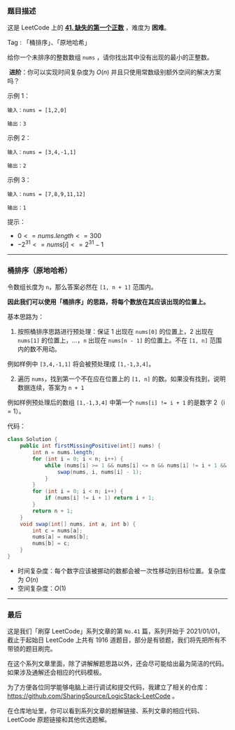 ### 题目描述

这是 LeetCode 上的 **[41. 缺失的第一个正数](https://leetcode-cn.com/problems/first-missing-positive/solution/yan-ge-on-de-tong-pai-xu-si-lu-yi-ji-wei-wm8d/)** ，难度为 **困难**。

Tag : 「桶排序」、「原地哈希」



给你一个未排序的整数数组 `nums` ，请你找出其中没有出现的最小的正整数。

 **进阶**：你可以实现时间复杂度为 $O(n)$ 并且只使用常数级别额外空间的解决方案吗？ 

示例 1：
```
输入：nums = [1,2,0]

输出：3
```
示例 2：
```
输入：nums = [3,4,-1,1]

输出：2
```
示例 3：
```
输入：nums = [7,8,9,11,12]

输出：1
```

提示：
* $0 <= nums.length <= 300$
* $-2^{31} <= nums[i] <= 2^{31} - 1$

---

### 桶排序（原地哈希）

令数组长度为 `n`，那么答案必然在 `[1, n + 1]` 范围内。

**因此我们可以使用「桶排序」的思路，将每个数放在其应该出现的位置上。**

基本思路为：

1. 按照桶排序思路进行预处理：保证 1 出现在 `nums[0]` 的位置上，2 出现在 `nums[1]` 的位置上，…，`n` 出现在 `nums[n - 1]` 的位置上。不在 `[1, n]` 范围内的数不用动。

例如样例中 `[3,4,-1,1]` 将会被预处理成 `[1,-1,3,4]`。

2. 遍历 `nums`，找到第一个不在应在位置上的 `[1, n]` 的数。如果没有找到，说明数据连续，答案为 `n + 1`

例如样例预处理后的数组 `[1,-1,3,4]` 中第一个 `nums[i] != i + 1` 的是数字 2（i = 1）。

代码：
```Java
class Solution {
    public int firstMissingPositive(int[] nums) {
        int n = nums.length;
        for (int i = 0; i < n; i++) {
            while (nums[i] >= 1 && nums[i] <= n && nums[i] != i + 1 && nums[i] != nums[nums[i] - 1]) {
                swap(nums, i, nums[i] - 1);
            }
        }   
        for (int i = 0; i < n; i++) {
            if (nums[i] != i + 1) return i + 1;
        }
        return n + 1;
    }
    void swap(int[] nums, int a, int b) {
        int c = nums[a];
        nums[a] = nums[b];
        nums[b] = c;
    }
}
```
* 时间复杂度：每个数字应该被挪动的数都会被一次性移动到目标位置。复杂度为 $O(n)$
* 空间复杂度：$O(1)$

---

### 最后

这是我们「刷穿 LeetCode」系列文章的第 `No.41` 篇，系列开始于 2021/01/01，截止于起始日 LeetCode 上共有 1916 道题目，部分是有锁题，我们将先把所有不带锁的题目刷完。

在这个系列文章里面，除了讲解解题思路以外，还会尽可能给出最为简洁的代码。如果涉及通解还会相应的代码模板。

为了方便各位同学能够电脑上进行调试和提交代码，我建立了相关的仓库：https://github.com/SharingSource/LogicStack-LeetCode 。

在仓库地址里，你可以看到系列文章的题解链接、系列文章的相应代码、LeetCode 原题链接和其他优选题解。

